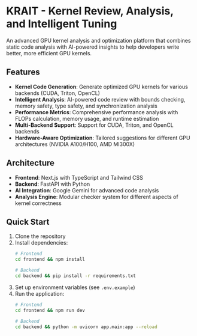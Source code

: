 # KRAIT - Kernel Review, Analysis, and Intelligent Tuning

An advanced GPU kernel analysis and optimization platform that combines static code analysis with AI-powered insights to help developers write better, more efficient GPU kernels.

## Features

- **Kernel Code Generation**: Generate optimized GPU kernels for various backends (CUDA, Triton, OpenCL)
- **Intelligent Analysis**: AI-powered code review with bounds checking, memory safety, type safety, and synchronization analysis
- **Performance Metrics**: Comprehensive performance analysis with FLOPs calculation, memory usage, and runtime estimation
- **Multi-Backend Support**: Support for CUDA, Triton, and OpenCL backends
- **Hardware-Aware Optimization**: Tailored suggestions for different GPU architectures (NVIDIA A100/H100, AMD MI300X)

## Architecture

- **Frontend**: Next.js with TypeScript and Tailwind CSS
- **Backend**: FastAPI with Python
- **AI Integration**: Google Gemini for advanced code analysis
- **Analysis Engine**: Modular checker system for different aspects of kernel correctness

## Quick Start

1. Clone the repository
2. Install dependencies:
   ```bash
   # Frontend
   cd frontend && npm install
   
   # Backend
   cd backend && pip install -r requirements.txt
   ```
3. Set up environment variables (see `.env.example`)
4. Run the application:
   ```bash
   # Frontend
   cd frontend && npm run dev
   
   # Backend
   cd backend && python -m uvicorn app.main:app --reload
   ```

